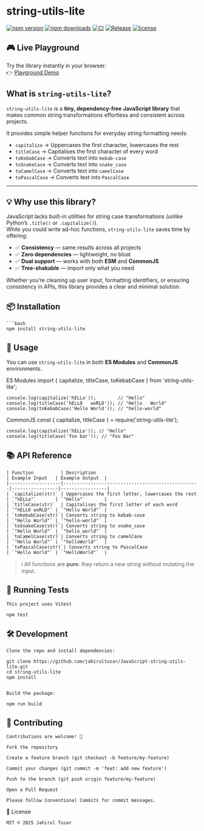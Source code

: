 # string-utils-lite

[![npm version](https://img.shields.io/npm/v/string-utils-lite?color=blue)](https://www.npmjs.com/package/string-utils-lite)
[![npm downloads](https://img.shields.io/npm/dm/string-utils-lite.svg)](https://www.npmjs.com/package/string-utils-lite)
[![CI](https://img.shields.io/github/actions/workflow/status/jahirultusar/JavaScript-string-utils-lite/ci.yml?branch=main)](https://github.com/jahirultusar/JavaScript-string-utils-lite/actions/workflows/ci.yml)
[![Release](https://github.com/jahirultusar/JavaScript-string-utils-lite/actions/workflows/release.yml/badge.svg)](https://github.com/jahirultusar/JavaScript-string-utils-lite/actions/workflows/release.yml)
[![license](https://img.shields.io/github/license/jahirultusar/JavaScript-string-utils-lite)](./LICENSE)

## 🎮 Live Playground

Try the library instantly in your browser:  
👉 [Playground Demo](https://jahirultusar.github.io/JavaScript-string-utils-lite/index.html)



## What is `string-utils-lite`?

`string-utils-lite` is a **tiny, dependency-free JavaScript library** that makes common string transformations effortless and consistent across projects.  

It provides simple helper functions for everyday string formatting needs:

- `capitalize` → Uppercases the first character, lowercases the rest  
- `titleCase` → Capitalises the first character of every word  
- `toKebabCase` → Converts text into `kebab-case`  
- `toSnakeCase` → Converts text into `snake_case`  
- `toCamelCase` → Converts text into `camelCase`  
- `toPascalCase` → Converts text into `PascalCase`  

---

## 💡 Why use this library?

JavaScript lacks built-in utilities for string case transformations (unlike Python’s `.title()` or `.capitalize()`).  
While you could write ad-hoc functions, `string-utils-lite` saves time by offering:

- ✅ **Consistency** — same results across all projects  
- ✅ **Zero dependencies** — lightweight, no bloat  
- ✅ **Dual support** — works with both **ESM** and **CommonJS**  
- ✅ **Tree-shakable** — import only what you need  

Whether you’re cleaning up user input, formatting identifiers, or ensuring consistency in APIs, this library provides a clear and minimal solution.

## 📦 Installation

    ```bash
    npm install string-utils-lite


## 🚀 Usage

You can use `string-utils-lite` in both **ES Modules** and **CommonJS** environments.

ES Modules
    import { capitalize, titleCase, toKebabCase } from 'string-utils-lite';

    console.log(capitalize('hELLo'));        // "Hello"
    console.log(titleCase('hELLO   woRLD')); // "Hello   World"
    console.log(toKebabCase('Hello World')); // "hello-world"

CommonJS
    const { capitalize, titleCase } = require('string-utils-lite');

    console.log(capitalize('hELLo')); // "Hello"
    console.log(titleCase('foo bar')); // "Foo Bar"

## 📚 API Reference

    | Function          | Description                                      | Example Input   | Example Output  |
    |-------------------|--------------------------------------------------|-----------------|-----------------|
    | `capitalize(str)` | Uppercases the first letter, lowercases the rest | `"hELLo"`       | `"Hello"`       |
    | `titleCase(str)`  | Capitalises the first letter of each word        | `"hELLO woRLD"` | `"Hello World"` |
    | `toKebabCase(str)`| Converts string to kebab-case                    | `"Hello World"` | `"hello-world"` |
    | `toSnakeCase(str)`| Converts string to snake_case                    | `"Hello World"` | `"hello_world"` |
    | `toCamelCase(str)`| Converts string to camelCase                     | `"Hello World"` | `"helloWorld"`  |
    | `toPascalCase(str)`| Converts string to PascalCase                   | `"Hello World"` | `"HelloWorld"`  |

> ℹ️ All functions are **pure**: they return a new string without mutating the input.


## 🧪 Running Tests

    This project uses Vitest

    npm test

## 🛠 Development

    Clone the repo and install dependencies:

    git clone https://github.com/jahirultusar/JavaScript-string-utils-lite.git
    cd string-utils-lite
    npm install


    Build the package:

    npm run build

## 🤝 Contributing

    Contributions are welcome! 🎉

    Fork the repository

    Create a feature branch (git checkout -b feature/my-feature)

    Commit your changes (git commit -m 'feat: add new feature')

    Push to the branch (git push origin feature/my-feature)

    Open a Pull Request

    Please follow Conventional Commits for commit messages.

📄 License

    MIT © 2025 Jahirul Tusar 